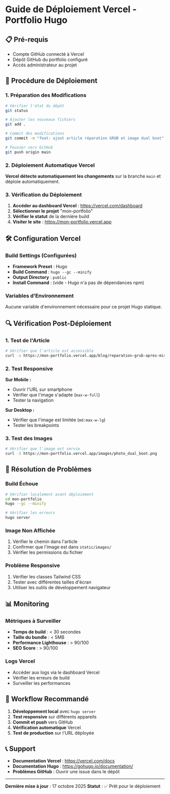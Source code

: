 # Guide de Déploiement Vercel - Portfolio Hugo

## 📋 Pré-requis

- Compte GitHub connecté à Vercel
- Dépôt GitHub du portfolio configuré
- Accès administrateur au projet

## 🚀 Procédure de Déploiement

### 1. Préparation des Modifications

```bash
# Vérifier l'état du dépôt
git status

# Ajouter les nouveaux fichiers
git add .

# Commit des modifications
git commit -m "feat: ajout article réparation GRUB et image dual boot"

# Pousser vers GitHub
git push origin main
```

### 2. Déploiement Automatique Vercel

**Vercel détecte automatiquement les changements** sur la branche `main` et déploie automatiquement.

### 3. Vérification du Déploiement

1. **Accéder au dashboard Vercel** : https://vercel.com/dashboard
2. **Sélectionner le projet** "mon-portfolio"
3. **Vérifier le statut** de la dernière build
4. **Visiter le site** : https://mon-portfolio.vercel.app

## 🛠️ Configuration Vercel

### Build Settings (Configurées)

- **Framework Preset** : Hugo
- **Build Command** : `hugo --gc --minify`
- **Output Directory** : `public`
- **Install Command** : (vide - Hugo n'a pas de dépendances npm)

### Variables d'Environnement

Aucune variable d'environnement nécessaire pour ce projet Hugo statique.

## 🔍 Vérification Post-Déploiement

### 1. Test de l'Article

```bash
# Vérifier que l'article est accessible
curl -s https://mon-portfolio.vercel.app/blog/reparation-grub-apres-mise-a-jour-windows/ | grep -o '<title>.*</title>'
```

### 2. Test Responsive

**Sur Mobile :**
- Ouvrir l'URL sur smartphone
- Vérifier que l'image s'adapte (`max-w-full`)
- Tester la navigation

**Sur Desktop :**
- Vérifier que l'image est limitée (`md:max-w-lg`)
- Tester les breakpoints

### 3. Test des Images

```bash
# Vérifier que l'image est servie
curl -I https://mon-portfolio.vercel.app/images/photo_dual_boot.png
```

## 🐛 Résolution de Problèmes

### Build Échoue

```bash
# Vérifier localement avant déploiement
cd mon-portfolio
hugo --gc --minify

# Vérifier les erreurs
hugo server
```

### Image Non Affichée

1. Vérifier le chemin dans l'article
2. Confirmer que l'image est dans `static/images/`
3. Vérifier les permissions du fichier

### Problème Responsive

1. Vérifier les classes Tailwind CSS
2. Tester avec différentes tailles d'écran
3. Utiliser les outils de développement navigateur

## 📊 Monitoring

### Métriques à Surveiller

- **Temps de build** : < 30 secondes
- **Taille du bundle** : < 5MB
- **Performance Lighthouse** : > 90/100
- **SEO Score** : > 90/100

### Logs Vercel

- Accéder aux logs via le dashboard Vercel
- Vérifier les erreurs de build
- Surveiller les performances

## 🔄 Workflow Recommandé

1. **Développement local** avec `hugo server`
2. **Test responsive** sur différents appareils
3. **Commit et push** vers GitHub
4. **Vérification automatique** Vercel
5. **Test de production** sur l'URL déployée

## 📞 Support

- **Documentation Vercel** : https://vercel.com/docs
- **Documentation Hugo** : https://gohugo.io/documentation/
- **Problèmes GitHub** : Ouvrir une issue dans le dépôt

---

**Dernière mise à jour** : 17 octobre 2025
**Statut** : ✅ Prêt pour le déploiement
